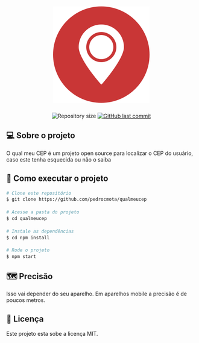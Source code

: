 <h1 align="center">
    <img alt="Qual o meu CEP?" src="./public/icone.svg" />
</h1>

<p align="center">
   <img alt="Repository size" src="https://img.shields.io/github/repo-size/pedrocmota/qualmeucep">
<a href="https://github.com/pedrocmota/qualmeucep/commits/master">
    <img alt="GitHub last commit" src="https://img.shields.io/github/last-commit/pedrocmota/qualmeucep">
</a>
</p>


## 💻 Sobre o projeto

O qual meu CEP é um projeto open source para localizar o CEP do usuário, caso este tenha esquecida ou não o saiba

## 🚀 Como executar o projeto

```bash
# Clone este repositório
$ git clone https://github.com/pedrocmota/qualmeucep

# Acesse a pasta do projeto
$ cd qualmeucep

# Instale as dependências
$ cd npm install

# Rode o projeto
$ npm start
```

## 🗺️ Precisão

Isso vai depender do seu aparelho. Em aparelhos mobile a precisão é de poucos metros.
## 📝 Licença

Este projeto esta sobe a licença MIT.
